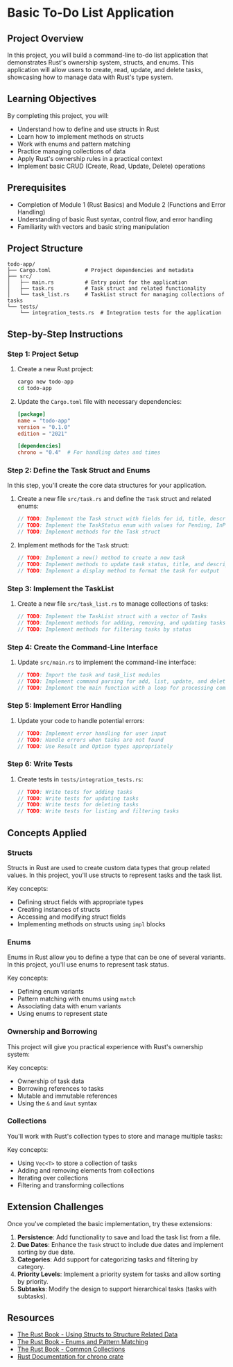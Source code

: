 # Basic To-Do List Application

## Project Overview

In this project, you will build a command-line to-do list application that demonstrates Rust's ownership system, structs, and enums. This application will allow users to create, read, update, and delete tasks, showcasing how to manage data with Rust's type system.

## Learning Objectives

By completing this project, you will:

- Understand how to define and use structs in Rust
- Learn how to implement methods on structs
- Work with enums and pattern matching
- Practice managing collections of data
- Apply Rust's ownership rules in a practical context
- Implement basic CRUD (Create, Read, Update, Delete) operations

## Prerequisites

- Completion of Module 1 (Rust Basics) and Module 2 (Functions and Error Handling)
- Understanding of basic Rust syntax, control flow, and error handling
- Familiarity with vectors and basic string manipulation

## Project Structure

```
todo-app/
├── Cargo.toml           # Project dependencies and metadata
├── src/
│   ├── main.rs          # Entry point for the application
│   ├── task.rs          # Task struct and related functionality
│   └── task_list.rs     # TaskList struct for managing collections of tasks
└── tests/
    └── integration_tests.rs  # Integration tests for the application
```

## Step-by-Step Instructions

### Step 1: Project Setup

1. Create a new Rust project:
   ```bash
   cargo new todo-app
   cd todo-app
   ```

2. Update the `Cargo.toml` file with necessary dependencies:
   ```toml
   [package]
   name = "todo-app"
   version = "0.1.0"
   edition = "2021"

   [dependencies]
   chrono = "0.4"  # For handling dates and times
   ```

### Step 2: Define the Task Struct and Enums

In this step, you'll create the core data structures for your application.

1. Create a new file `src/task.rs` and define the `Task` struct and related enums:
   ```rust
   // TODO: Implement the Task struct with fields for id, title, description, status, and due_date
   // TODO: Implement the TaskStatus enum with values for Pending, InProgress, and Completed
   // TODO: Implement methods for the Task struct
   ```

2. Implement methods for the `Task` struct:
   ```rust
   // TODO: Implement a new() method to create a new task
   // TODO: Implement methods to update task status, title, and description
   // TODO: Implement a display method to format the task for output
   ```

### Step 3: Implement the TaskList

1. Create a new file `src/task_list.rs` to manage collections of tasks:
   ```rust
   // TODO: Implement the TaskList struct with a vector of Tasks
   // TODO: Implement methods for adding, removing, and updating tasks
   // TODO: Implement methods for filtering tasks by status
   ```

### Step 4: Create the Command-Line Interface

1. Update `src/main.rs` to implement the command-line interface:
   ```rust
   // TODO: Import the task and task_list modules
   // TODO: Implement command parsing for add, list, update, and delete operations
   // TODO: Implement the main function with a loop for processing commands
   ```

### Step 5: Implement Error Handling

1. Update your code to handle potential errors:
   ```rust
   // TODO: Implement error handling for user input
   // TODO: Handle errors when tasks are not found
   // TODO: Use Result and Option types appropriately
   ```

### Step 6: Write Tests

1. Create tests in `tests/integration_tests.rs`:
   ```rust
   // TODO: Write tests for adding tasks
   // TODO: Write tests for updating tasks
   // TODO: Write tests for deleting tasks
   // TODO: Write tests for listing and filtering tasks
   ```

## Concepts Applied

### Structs

Structs in Rust are used to create custom data types that group related values. In this project, you'll use structs to represent tasks and the task list.

Key concepts:
- Defining struct fields with appropriate types
- Creating instances of structs
- Accessing and modifying struct fields
- Implementing methods on structs using `impl` blocks

### Enums

Enums in Rust allow you to define a type that can be one of several variants. In this project, you'll use enums to represent task status.

Key concepts:
- Defining enum variants
- Pattern matching with enums using `match`
- Associating data with enum variants
- Using enums to represent state

### Ownership and Borrowing

This project will give you practical experience with Rust's ownership system:

Key concepts:
- Ownership of task data
- Borrowing references to tasks
- Mutable and immutable references
- Using the `&` and `&mut` syntax

### Collections

You'll work with Rust's collection types to store and manage multiple tasks:

Key concepts:
- Using `Vec<T>` to store a collection of tasks
- Adding and removing elements from collections
- Iterating over collections
- Filtering and transforming collections

## Extension Challenges

Once you've completed the basic implementation, try these extensions:

1. **Persistence**: Add functionality to save and load the task list from a file.
2. **Due Dates**: Enhance the `Task` struct to include due dates and implement sorting by due date.
3. **Categories**: Add support for categorizing tasks and filtering by category.
4. **Priority Levels**: Implement a priority system for tasks and allow sorting by priority.
5. **Subtasks**: Modify the design to support hierarchical tasks (tasks with subtasks).

## Resources

- [The Rust Book - Using Structs to Structure Related Data](https://doc.rust-lang.org/book/ch05-00-structs.html)
- [The Rust Book - Enums and Pattern Matching](https://doc.rust-lang.org/book/ch06-00-enums.html)
- [The Rust Book - Common Collections](https://doc.rust-lang.org/book/ch08-00-common-collections.html)
- [Rust Documentation for chrono crate](https://docs.rs/chrono/)